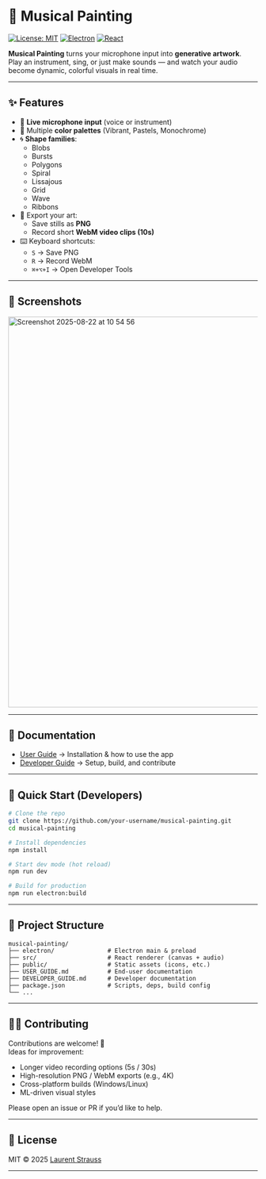 # 🎨 Musical Painting

[![License: MIT](https://img.shields.io/badge/License-MIT-yellow.svg)](LICENSE)
[![Electron](https://img.shields.io/badge/Electron-31.x-blue.svg)](https://www.electronjs.org/)
[![React](https://img.shields.io/badge/React-18.x-61dafb.svg)](https://reactjs.org/)

**Musical Painting** turns your microphone input into **generative artwork**.  
Play an instrument, sing, or just make sounds — and watch your audio become dynamic, colorful visuals in real time.

---

## ✨ Features

- 🎤 **Live microphone input** (voice or instrument)
- 🎨 Multiple **color palettes** (Vibrant, Pastels, Monochrome)
- 🌀 **Shape families**:
  - Blobs
  - Bursts
  - Polygons
  - Spiral
  - Lissajous
  - Grid
  - Wave
  - Ribbons
- 💾 Export your art:
  - Save stills as **PNG**
  - Record short **WebM video clips (10s)**
- ⌨️ Keyboard shortcuts:
  - `S` → Save PNG
  - `R` → Record WebM
  - `⌘+⌥+I` → Open Developer Tools

---

## 📸 Screenshots

<img width="1190" height="788" alt="Screenshot 2025-08-22 at 10 54 56" src="https://github.com/user-attachments/assets/a4c09945-0cf3-4a26-82a4-4ff06167af32" />

---

## 📖 Documentation

- [User Guide](./USER_GUIDE.md) → Installation & how to use the app  
- [Developer Guide](./DEVELOPER_GUIDE.md) → Setup, build, and contribute  

---

## 🚀 Quick Start (Developers)

```bash
# Clone the repo
git clone https://github.com/your-username/musical-painting.git
cd musical-painting

# Install dependencies
npm install

# Start dev mode (hot reload)
npm run dev

# Build for production
npm run electron:build
```

---

## 📂 Project Structure

```
musical-painting/
├── electron/               # Electron main & preload
├── src/                    # React renderer (canvas + audio)
├── public/                 # Static assets (icons, etc.)
├── USER_GUIDE.md           # End-user documentation
├── DEVELOPER_GUIDE.md      # Developer documentation
├── package.json            # Scripts, deps, build config
└── ...
```

---

## 🧑‍💻 Contributing

Contributions are welcome! 🎉  
Ideas for improvement:
- Longer video recording options (5s / 30s)
- High-resolution PNG / WebM exports (e.g., 4K)
- Cross-platform builds (Windows/Linux)
- ML-driven visual styles

Please open an issue or PR if you’d like to help.

---

## 📜 License

MIT © 2025 [Laurent Strauss](https://github.com/your-username)

---
